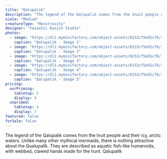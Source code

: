 ```yaml
---
title: "Qalupalik"
description: "The legend of the Qalupalik comes from the Inuit people and their icy, arctic waters. Unlike many other mythical mermaids, there is nothing attractive about the Qualupalik. They are described as aquatic fish-like humanoids, with webbed, clawed hands made for the hunt. Qalupalik"
scale: "Medium"
creatureType: "Monstrosity"
designer: "Yasashii Kyojin Studio"
photos:
  - image: "https://dl2.myminifactory.com/object-assets/6232cf5e91c76/images/720X720-qalupalik-ps.jpg"
    caption: "Qalupalik - Image 1"
  - image: "https://dl2.myminifactory.com/object-assets/6232cf5e91c76/images/720X720-qalupalik-03.jpg"
    caption: "Qalupalik - Image 2"
  - image: "https://dl2.myminifactory.com/object-assets/6232cf5e91c76/images/720X720-qalupalik-02.jpg"
    caption: "Qalupalik - Image 3"
  - image: "https://dl2.myminifactory.com/object-assets/6232cf5e91c76/images/720X720-qalupalik-2.jpg"
    caption: "Qalupalik - Image 4"
  - image: "https://dl2.myminifactory.com/object-assets/6232cf5e91c76/images/230X230-qalapaluk-3.jpg"
    caption: "Qalupalik - Image 5"
pricing:
  osrPriming:
    tabletop: 5
    display: 9
  unprimed:
    tabletop: 4
    display: 7
featured: false
forSale: false
---
```


The legend of the Qalupalik comes from the Inuit people and their icy, arctic waters. Unlike many other mythical mermaids, there is nothing attractive about the Qualupalik. They are described as aquatic fish-like humanoids, with webbed, clawed hands made for the hunt. Qalupalik